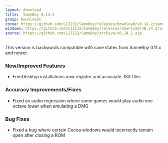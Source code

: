 ```yaml
---
layout: download
title:  SameBoy 0.14.2
group: Downloads
cocoa: https://github.com/LIJI32/SameBoy/releases/download/v0.14.2/sameboy_cocoa_v0.14.2.zip
windows: https://github.com/LIJI32/SameBoy/releases/download/v0.14.2/sameboy_winsdl_v0.14.2.zip
source: https://github.com/LIJI32/SameBoy/archive/v0.14.2.zip
---
```

This version is backwards compatible with save states from SameBoy 0.11.x and newer.

### New/Improved Features
* FreeDesktop installations now register and associate .ISX files

### Accuracy Improvements/Fixes
* Fixed an audio regression where some games would play audio one octave lower when emulating a DMG

### Bug Fixes
* Fixed a bug where certain Cocoa windows would incorrectly remain open after closing a ROM
